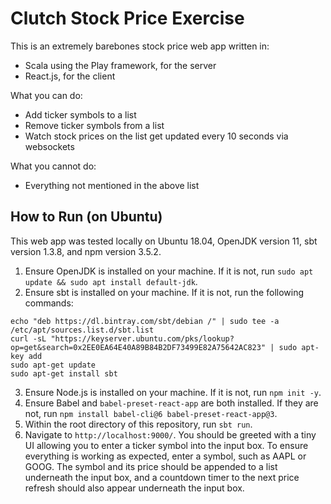 # Clutch Stock Price Exercise

This is an extremely barebones stock price web app written in:
* Scala using the Play framework, for the server
* React.js, for the client

What you can do:
* Add ticker symbols to a list
* Remove ticker symbols from a list
* Watch stock prices on the list get updated every 10 seconds via websockets

What you cannot do:
* Everything not mentioned in the above list

## How to Run (on Ubuntu)

This web app was tested locally on Ubuntu 18.04, OpenJDK version 11, sbt version 1.3.8, and npm version 3.5.2.

1. Ensure OpenJDK is installed on your machine. If it is not, run `sudo apt update && sudo apt install default-jdk`.
2. Ensure sbt is installed on your machine. If it is not, run the following commands:
```
echo "deb https://dl.bintray.com/sbt/debian /" | sudo tee -a /etc/apt/sources.list.d/sbt.list
curl -sL "https://keyserver.ubuntu.com/pks/lookup?op=get&search=0x2EE0EA64E40A89B84B2DF73499E82A75642AC823" | sudo apt-key add
sudo apt-get update
sudo apt-get install sbt
```
3. Ensure Node.js is installed on your machine. If it is not, run `npm init -y`.
4. Ensure Babel and `babel-preset-react-app` are both installed. If they are not, run `npm install babel-cli@6 babel-preset-react-app@3`.
5. Within the root directory of this repository, run `sbt run`.
6. Navigate to `http://localhost:9000/`. You should be greeted with a tiny UI allowing you to enter a ticker symbol into the input box. To ensure everything is working as expected, enter a symbol, such as AAPL or GOOG. The symbol and its price should be appended to a list underneath the input box, and a countdown timer to the next price refresh should also appear underneath the input box.

